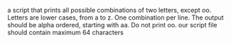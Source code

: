a script that prints all possible combinations of two letters, except oo. Letters are lower cases, from a to z. One combination per line. The output should be alpha ordered, starting with aa. Do not print oo. our script file should contain maximum 64 characters

